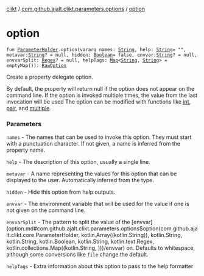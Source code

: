 [clikt](../index.md) / [com.github.ajalt.clikt.parameters.options](index.md) / [option](./option.md)

# option

`fun `[`ParameterHolder`](../com.github.ajalt.clikt.core/-parameter-holder/index.md)`.option(vararg names: `[`String`](https://kotlinlang.org/api/latest/jvm/stdlib/kotlin/-string/index.html)`, help: `[`String`](https://kotlinlang.org/api/latest/jvm/stdlib/kotlin/-string/index.html)` = "", metavar: `[`String`](https://kotlinlang.org/api/latest/jvm/stdlib/kotlin/-string/index.html)`? = null, hidden: `[`Boolean`](https://kotlinlang.org/api/latest/jvm/stdlib/kotlin/-boolean/index.html)` = false, envvar: `[`String`](https://kotlinlang.org/api/latest/jvm/stdlib/kotlin/-string/index.html)`? = null, envvarSplit: `[`Regex`](https://kotlinlang.org/api/latest/jvm/stdlib/kotlin.text/-regex/index.html)`? = null, helpTags: `[`Map`](https://kotlinlang.org/api/latest/jvm/stdlib/kotlin.collections/-map/index.html)`<`[`String`](https://kotlinlang.org/api/latest/jvm/stdlib/kotlin/-string/index.html)`, `[`String`](https://kotlinlang.org/api/latest/jvm/stdlib/kotlin/-string/index.html)`> = emptyMap()): `[`RawOption`](-raw-option.md)

Create a property delegate option.

By default, the property will return null if the option does not appear on the command line. If the option
is invoked multiple times, the value from the last invocation will be used The option can be modified with
functions like [int](../com.github.ajalt.clikt.parameters.types/int.md), [pair](pair.md), and [multiple](multiple.md).

### Parameters

`names` - The names that can be used to invoke this option. They must start with a punctuation character.
If not given, a name is inferred from the property name.

`help` - The description of this option, usually a single line.

`metavar` - A name representing the values for this option that can be displayed to the user.
Automatically inferred from the type.

`hidden` - Hide this option from help outputs.

`envvar` - The environment variable that will be used for the value if one is not given on the command
line.

`envvarSplit` - The pattern to split the value of the [envvar](option.md#com.github.ajalt.clikt.parameters.options$option(com.github.ajalt.clikt.core.ParameterHolder, kotlin.Array((kotlin.String)), kotlin.String, kotlin.String, kotlin.Boolean, kotlin.String, kotlin.text.Regex, kotlin.collections.Map((kotlin.String, )))/envvar) on. Defaults to whitespace,
although some conversions like `file` change the default.

`helpTags` - Extra information about this option to pass to the help formatter